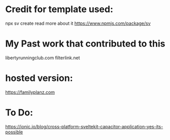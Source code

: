 # Credit for template used:

npx sv create
read more about it https://www.npmjs.com/package/sv

# My Past work that contributed to this

libertyrunningclub.com
filterlink.net

# hosted version:

https://familyplanz.com

# To Do:

https://ionic.io/blog/cross-platform-sveltekit-capacitor-application-yes-its-possible
